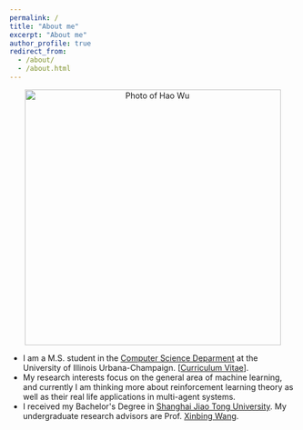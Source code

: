 ```yaml
---
permalink: /
title: "About me"
excerpt: "About me"
author_profile: true
redirect_from: 
  - /about/
  - /about.html
---
```


<center>
  <img src="https://albertwu96.github.io/images/haowu.jpeg" alt="Photo of Hao Wu" width="450"/>
</center>

* I am a M.S. student in the [Computer Science Deparment](https://cs.illinois.edu/) at the University of Illinois Urbana-Champaign. [[Curriculum Vitae](https://albertwu96.github.io/files/wuhao_cv_2020.pdf)].
* My research interests focus on the general area of machine learning, and currently I am thinking more about reinforcement learning theory as well as their real life applications in multi-agent systems.
* I received my Bachelor's Degree in [Shanghai Jiao Tong University](http://en.sjtu.edu.cn/). My undergraduate research advisors are Prof. [Xinbing Wang](http://www.cs.sjtu.edu.cn/~wang-xb/).

<script type='text/javascript' id='clustrmaps' src='//cdn.clustrmaps.com/map_v2.js?cl=ffffff&w=300&t=n&d=V9V0w7npnmo-y4EGo1Ss0TXITRWzme3wHD7iNwLGWPk&co=1d3a4f&cmo=3acc3a&cmn=ff5353&ct=ffffff'></script>
